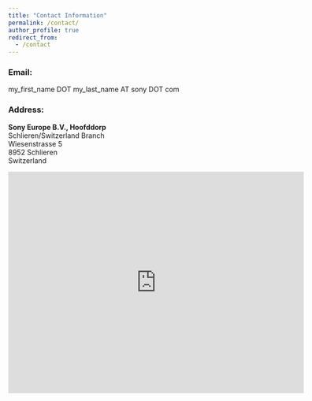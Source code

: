 ```yaml
---
title: "Contact Information"
permalink: /contact/
author_profile: true
redirect_from:
  - /contact
---
```


### Email:  
  
my_first_name DOT my_last_name AT sony DOT com

### Address:  
**Sony Europe B.V., Hoofddorp**  
Schlieren/Switzerland Branch  
Wiesenstrasse 5  
8952 Schlieren  
Switzerland  

<iframe src="https://www.google.com/maps/embed?pb=!1m18!1m12!1m3!1d2700.61588106565!2d8.446457376855296!3d47.39992710222585!2m3!1f0!2f0!3f0!3m2!1i1024!2i768!4f13.1!3m3!1m2!1s0x47900c6e1d23a8c5%3A0x9f0f75ef38c4cba1!2sSony%20Europe%20B.V.%2C%20Weybridge%2C%20Schlieren%2FSwitzerland%20Branch!5e0!3m2!1sen!2sfr!4v1697650998783!5m2!1sen!2sfr" width="600" height="450" style="border:0;" allowfullscreen="" loading="lazy" referrerpolicy="no-referrer-when-downgrade"></iframe>
